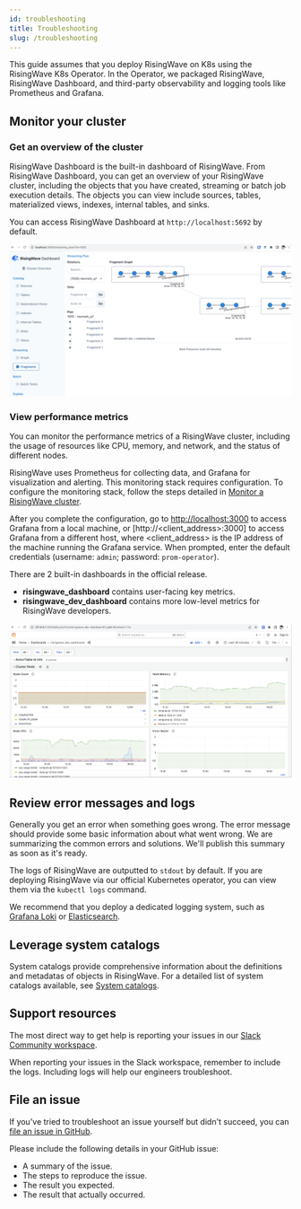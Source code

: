 ```yaml
---
id: troubleshooting
title: Troubleshooting
slug: /troubleshooting
---
```

<head>
  <link rel="canonical" href="https://docs.risingwave.com/docs/current/troubleshooting/" />
</head>

This guide assumes that you deploy RisingWave on K8s using the RisingWave K8s Operator. In the Operator, we packaged RisingWave, RisingWave Dashboard, and third-party observability and logging tools like Prometheus and Grafana.

## Monitor your cluster

### Get an overview of the cluster

RisingWave Dashboard is the built-in dashboard of RisingWave. From RisingWave Dashboard, you can get an overview of your RisingWave cluster, including the objects that you have created, streaming or batch job execution details. The objects you can view include sources, tables, materialized views, indexes, internal tables, and sinks.

You can access RisingWave Dashboard at `http://localhost:5692` by default.

![RisingWave Dashboard](../images/risingwave-dashboard.png)

### View performance metrics

You can monitor the performance metrics of a RisingWave cluster, including the usage of resources like CPU, memory, and network, and the status of different nodes.

RisingWave uses Prometheus for collecting data, and Grafana for visualization and alerting. This monitoring stack requires configuration. To configure the monitoring stack, follow the steps detailed in [Monitor a RisingWave cluster](../manage/monitor-risingwave-cluster.md).

After you complete the configuration, go to <http://localhost:3000> to access Grafana from a local machine, or [http://<client_address>:3000] to access Grafana from a different host, where <client_address> is the IP address of the machine running the Grafana service. When prompted, enter the default credentials (username: `admin`; password: `prom-operator`).

There are 2 built-in dashboards in the official release.

- **risingwave_dashboard** contains user-facing key metrics.
- **risingwave_dev_dashboard** contains more low-level metrics for RisingWave developers.

![Developer Dashboard](../images/dev-dashboard.png)

## Review error messages and logs

Generally you get an error when something goes wrong. The error message should provide some basic information about what went wrong. We are summarizing the common errors and solutions. We'll publish this summary as soon as it's ready.

The logs of RisingWave are outputted to `stdout` by default. If you are deploying RisingWave via our official Kubernetes operator, you can view them via the `kubectl logs` command.

We recommend that you deploy a dedicated logging system, such as [Grafana Loki](https://grafana.com/oss/loki/) or [Elasticsearch](https://www.elastic.co/elasticsearch).

## Leverage system catalogs

System catalogs provide comprehensive information about the definitions and metadatas of objects in RisingWave. For a detailed list of system catalogs available, see [System catalogs](/sql/system-catalogs/pg_catalog.md).

## Support resources

The most direct way to get help is reporting your issues in our [Slack Community workspace](https://www.risingwave.com/slack).

When reporting your issues in the Slack workspace, remember to include the logs. Including logs will help our engineers troubleshoot.

## File an issue

If you've tried to troubleshoot an issue yourself but didn't succeed, you can [file an issue in GitHub](https://github.com/risingwavelabs/risingwave/issues/new/choose).

Please include the following details in your GitHub issue:

- A summary of the issue.
- The steps to reproduce the issue.
- The result you expected.
- The result that actually occurred.
